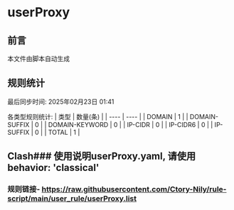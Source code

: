 # userProxy

## 前言
本文件由脚本自动生成

## 规则统计
最后同步时间: 2025年02月23日 01:41

各类型规则统计:
| 类型 | 数量(条)  | 
| ---- | ----  |
| DOMAIN | 1 | 
| DOMAIN-SUFFIX | 0 | 
| DOMAIN-KEYWORD | 0 | 
| IP-CIDR | 0 | 
| IP-CIDR6 | 0 | 
| IP-SUFFIX | 0 | 
| TOTAL | 1 | 
## Clash### 使用说明userProxy.yaml, 请使用 behavior: 'classical' 
### 规则链接- https://raw.githubusercontent.com/Ctory-Nily/rule-script/main/user_rule/userProxy.list 
